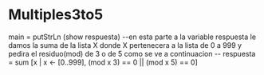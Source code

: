 # Multiples3to5

main = putStrLn (show respuesta)
--en esta parte a la variable respuesta le damos la suma de la lista X donde X pertenecera a la lista de 0 a 999 y pedira el residuo(mod) de 3 o de 5 como se ve a continuacion --
respuesta = sum [x | x <- [0..999], (mod x 3) == 0 || (mod x 5) == 0]

